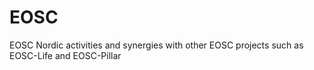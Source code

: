 # EOSC
EOSC Nordic activities and synergies with other EOSC projects such as EOSC-Life and EOSC-Pillar

